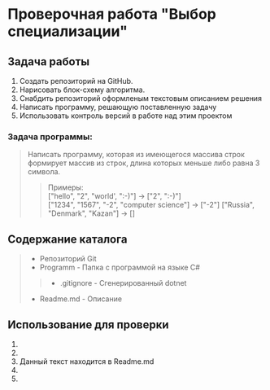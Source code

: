 # Проверочная работа "Выбор специализации"

## Задача работы

1. Создать репозиторий на GitHub.
2. Нарисовать блок-схему алгоритма.
3. Снабдить репозиторий оформленым текстовым описанием решения
4. Написать программу, решающую поставленную задачу
5. Использовать контроль версий в работе над этим проектом

### Задача программы:
> Написать программу, которая из имеющегося массива строк формирует массив из строк, длина которых меньше либо равна 3 символа.
>> Примеры:  
["hello", "2", "world', ":-)"] -> ["2", ":-)"]  
["1234", "1567", "-2", "computer science"] -> ["-2"]
["Russia", "Denmark", "Kazan"] -> []

## Содержание каталога

> * Репозиторий Git
> * Programm - Папка с программой на языке C#  
>> * .gitignore - Сгенерированный dotnet
> * Readme.md - Описание

## Использование для проверки

1.
2.
3. Данный текст находится в Readme.md
4.
5.